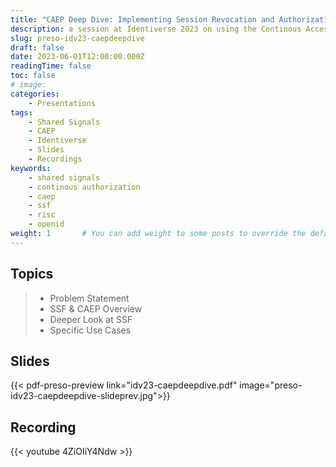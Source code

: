 ```yaml
---
title: "CAEP Deep Dive: Implementing Session Revocation and Authorization @ Identiverse 2023"
description: a session at Identiverse 2023 on using the Continous Access Evaluation Profile with the Shared Signals Framework to signal across different vendor ecosystems changes in session context
slug: preso-idv23-caepdeepdive
draft: false
date: 2023-06-01T12:00:00.000Z
readingTime: false
toc: false
# image: 
categories:
    - Presentations
tags:
    - Shared Signals
    - CAEP
    - Identiverse
    - Slides
    - Recordings
keywords: 
    - shared signals
    - continous authorization
    - caep
    - ssf
    - risc
    - openid
weight: 1       # You can add weight to some posts to override the default sorting (date descending)
---
```


## Topics

> - Problem Statement
> - SSF & CAEP Overview
> - Deeper Look at SSF
> - Specific Use Cases

## Slides

{{< pdf-preso-preview link="idv23-caepdeepdive.pdf" image="preso-idv23-caepdeepdive-slideprev.jpg">}}

## Recording

{{< youtube 4ZiOIiY4Ndw >}}
